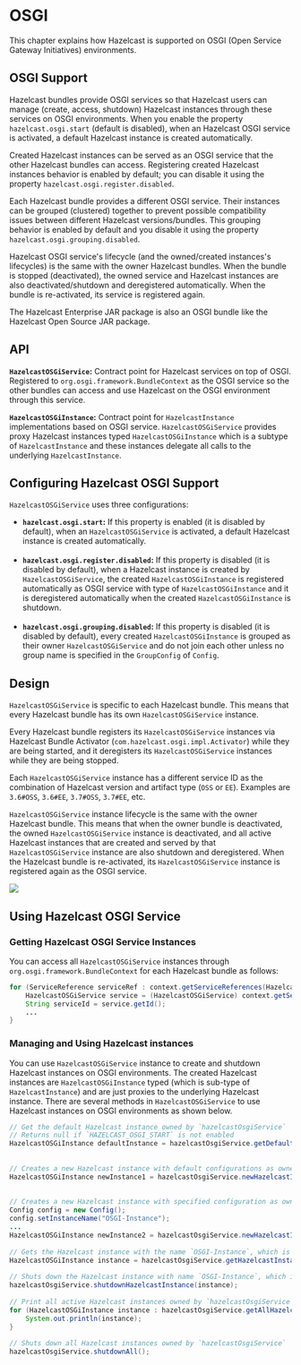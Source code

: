 # OSGI

This chapter explains how Hazelcast is supported on OSGI (Open Service Gateway Initiatives) environments.

## OSGI Support

Hazelcast bundles provide OSGI services so that Hazelcast users can manage (create, access, shutdown) Hazelcast instances through these services on OSGI environments. When you enable the property `hazelcast.osgi.start` (default is disabled), when an Hazelcast OSGI service is activated, a default Hazelcast instance is created automatically.

Created Hazelcast instances can be served as an OSGI service that the other Hazelcast bundles can access. Registering created Hazelcast instances behavior is enabled by default; you can disable it using the property `hazelcast.osgi.register.disabled`.

Each Hazelcast bundle provides a different OSGI service. Their instances can be grouped (clustered) together to prevent possible compatibility issues between different Hazelcast versions/bundles. This grouping behavior is enabled by default and you disable it using the property `hazelcast.osgi.grouping.disabled`.

Hazelcast OSGI service's lifecycle (and the owned/created instances's lifecycles) is the same with the owner Hazelcast bundles. When the bundle is stopped (deactivated), the owned service and Hazelcast instances are also deactivated/shutdown and deregistered automatically. When the bundle is re-activated, its service is registered again.

The Hazelcast Enterprise JAR package is also an OSGI bundle like the Hazelcast Open Source JAR package.

## API

**`HazelcastOSGiService`:** Contract point for Hazelcast services on top of OSGI. Registered to `org.osgi.framework.BundleContext` as the OSGI service so the other bundles can access and use Hazelcast on the OSGI environment through this service.

**`HazelcastOSGiInstance`:** Contract point for `HazelcastInstance` implementations based on OSGI service. `HazelcastOSGiService` provides proxy Hazelcast instances typed `HazelcastOSGiInstance` which is a subtype of `HazelcastInstance` and these instances delegate all calls to the underlying `HazelcastInstance`.

## Configuring Hazelcast OSGI Support

`HazelcastOSGiService` uses three configurations:

- **`hazelcast.osgi.start`:** If this property is enabled (it is disabled by default), when an `HazelcastOSGiService` is activated, a default Hazelcast instance is created automatically.
<br></br>
- **`hazelcast.osgi.register.disabled`:** If this property is disabled (it is disabled by default), when a Hazelcast instance is created by `HazelcastOSGiService`, the created `HazelcastOSGiInstance` is registered automatically as OSGI service with type of `HazelcastOSGiInstance` and it is deregistered automatically when the created `HazelcastOSGiInstance` is shutdown.
<br></br>
- **`hazelcast.osgi.grouping.disabled`:** If this property is disabled (it is disabled by default), every created `HazelcastOSGiInstance` is grouped as their owner `HazelcastOSGiService` and do not join each other unless no group name is specified in the `GroupConfig` of `Config`.

## Design

`HazelcastOSGiService` is specific to each Hazelcast bundle. This means that every Hazelcast bundle has its own `HazelcastOSGiService` instance.

Every Hazelcast bundle registers its `HazelcastOSGiService` instances via Hazelcast Bundle Activator (`com.hazelcast.osgi.impl.Activator`) while they are being started, and it deregisters its `HazelcastOSGiService` instances while they are being stopped.

Each `HazelcastOSGiService` instance has a different service ID as the combination of Hazelcast version and artifact type (`OSS` or `EE`). Examples are `3.6#OSS`, `3.6#EE`, `3.7#OSS`, `3.7#EE`, etc.

`HazelcastOSGiService` instance lifecycle is the same with the owner Hazelcast bundle. This means that when the owner bundle is deactivated, the owned `HazelcastOSGiService` instance is deactivated, and all active Hazelcast instances that are created and served by that `HazelcastOSGiService` instance are also shutdown and deregistered. When the Hazelcast bundle is re-activated, its `HazelcastOSGiService` instance is registered again as the OSGI service.

![](images/osgi_design.png)

## Using Hazelcast OSGI Service

### Getting Hazelcast OSGI Service Instances

You can access all `HazelcastOSGiService` instances through `org.osgi.framework.BundleContext` for each Hazelcast bundle as follows:

```java
for (ServiceReference serviceRef : context.getServiceReferences(HazelcastOSGiService.class.getName(), null)) {
    HazelcastOSGiService service = (HazelcastOSGiService) context.getService(serviceRef);
    String serviceId = service.getId();
    ...
} 
```
 
### Managing and Using Hazelcast instances

You can use `HazelcastOSGiService` instance to create and shutdown Hazelcast instances on OSGI environments. The created Hazelcast instances are `HazelcastOSGiInstance` typed (which is sub-type of `HazelcastInstance`) and are just proxies to the underlying Hazelcast instance. There are several methods in `HazelcastOSGiService` to use Hazelcast instances on OSGI environments as shown below.

```java
// Get the default Hazelcast instance owned by `hazelcastOsgiService`
// Returns null if `HAZELCAST_OSGI_START` is not enabled
HazelcastOSGiInstance defaultInstance = hazelcastOsgiService.getDefaultHazelcastInstance();
 
 
// Creates a new Hazelcast instance with default configurations as owned by `hazelcastOsgiService`
HazelcastOSGiInstance newInstance1 = hazelcastOsgiService.newHazelcastInstance();
 
 
// Creates a new Hazelcast instance with specified configuration as owned by `hazelcastOsgiService`
Config config = new Config();
config.setInstanceName("OSGI-Instance");
...
HazelcastOSGiInstance newInstance2 = hazelcastOsgiService.newHazelcastInstance(config);
  
// Gets the Hazelcast instance with the name `OSGI-Instance`, which is `newInstance2` created above
HazelcastOSGiInstance instance = hazelcastOsgiService.getHazelcastInstanceByName("OSGI-Instance");
  
// Shuts down the Hazelcast instance with name `OSGI-Instance`, which is `newInstance2`
hazelcastOsgiService.shutdownHazelcastInstance(instance);
  
// Print all active Hazelcast instances owned by `hazelcastOsgiService`
for (HazelcastOSGiInstance instance : hazelcastOsgiService.getAllHazelcastInstances()) {
    System.out.println(instance);
}
  
// Shuts down all Hazelcast instances owned by `hazelcastOsgiService`
hazelcastOsgiService.shutdownAll();
```
